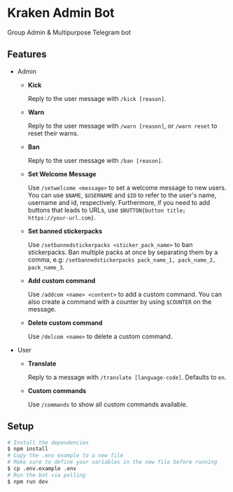 # Kraken Admin Bot

Group Admin &amp; Multipurpose Telegram bot

## Features

-   Admin

    -   **Kick**

        Reply to the user message with `/kick [reason]`.

    -   **Warn**

        Reply to the user message with `/warn [reason]`, or `/warn reset` to reset their warns.

    -   **Ban**

        Reply to the user message with `/ban [reason]`.

    -   **Set Welcome Message**

        Use `/setwelcome <message>` to set a welcome message to new users. You can use `$NAME`, `$USERNAME` and `$ID` to refer to the user's name, username and id, respectively. Furthermore, if you need to add buttons that leads to URLs, use `$BUTTON{button title; https://your-url.com}`.

    -   **Set banned stickerpacks**

        Use `/setbannedstickerpacks <sticker_pack_name>` to ban stickerpacks. Ban multiple packs at once by separating them by a comma, e.g: `/setbannedstickerpacks pack_name_1, pack_name_2, pack_name_3`.

    -   **Add custom command**

        Use `/addcom <name> <content>` to add a custom command. You can also create a command with a counter by using `$COUNTER` on the message.

    -   **Delete custom command**

        Use `/delcom <name>` to delete a custom command.

-   User

    -   **Translate**

        Reply to a message with `/translate [language-code]`. Defaults to `en`.

    -   **Custom commands**

        Use `/commands` to show all custom commands available.

## Setup

```bash
# Install the dependencies
$ npm install
# Copy the .env example to a new file
# Make sure to define your variables in the new file before running
$ cp .env.example .env
# Run the bot via polling
$ npm run dev
```
